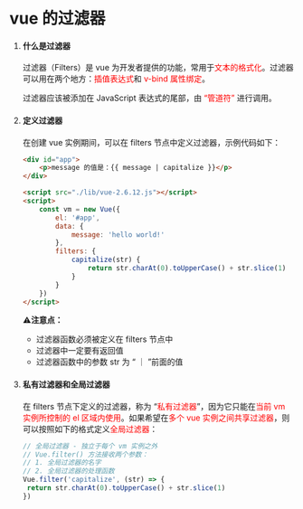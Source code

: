 # vue 的过滤器

1. #### 什么是过滤器

   过滤器（Filters）是 vue 为开发者提供的功能，常用于<font color="red">文本的格式化</font>。过滤器可以用在两个地方：<font color="red">插值表达式</font>和 <font color="red">v-bind 属性绑定</font>。

   过滤器应该被添加在 JavaScript 表达式的尾部，由 <font color="red">“管道符”</font> 进行调用。

   

2. #### 定义过滤器

   在创建 vue 实例期间，可以在 filters 节点中定义过滤器，示例代码如下：

   ```html
   <div id="app">
       <p>message 的值是：{{ message | capitalize }}</p>
   </div>
   
   <script src="./lib/vue-2.6.12.js"></script>
   <script>
       const vm = new Vue({
           el: '#app',
           data: {
               message: 'hello world!'
           },
           filters: {
               capitalize(str) {
                   return str.charAt(0).toUpperCase() + str.slice(1)
               }
           }
       })
   </script>
   ```

   ⚠️**注意点：**

   - 过滤器函数必须被定义在 filters 节点中
   - 过滤器中一定要有返回值
   - 过滤器函数中的参数 str 为 “ ｜ ”前面的值

   

3. #### 私有过滤器和全局过滤器

   在 filters 节点下定义的过滤器，称为 “<font color="red">私有过滤器</font>”，因为它只能在<font color="red">当前 vm 实例所控制的 el 区域内使用</font>。如果希望在<font color="red">多个 vue 实例之间共享过滤器</font>，则可以按照如下的格式定义<font color="red">全局过滤器</font>：

   ```js
   // 全局过滤器 - 独立于每个 vm 实例之外
   // Vue.filter() 方法接收两个参数：
   // 1. 全局过滤器的名字
   // 2. 全局过滤器的处理函数
   Vue.filter('capitalize', (str) => {
   	return str.charAt(0).toUpperCase() + str.slice(1)
   })
   ```
